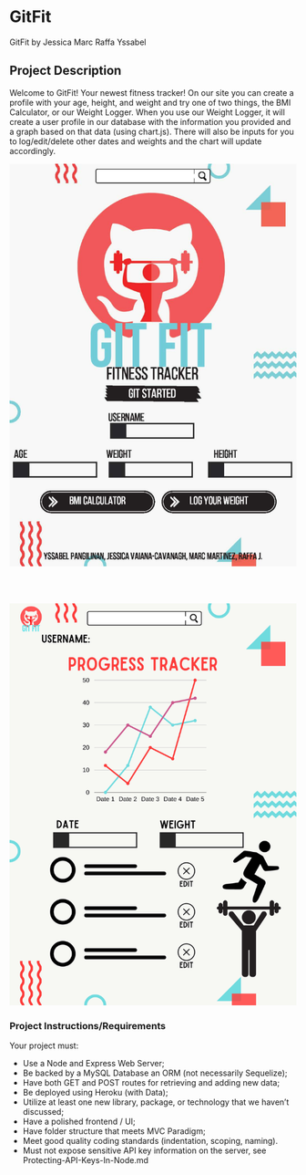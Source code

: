 # GitFit
GitFit by Jessica Marc Raffa Yssabel

## Project Description
<p>Welcome to GitFit! Your newest fitness tracker! On our site you can create a profile with your age, height, and weight and try one of two things, the BMI Calculator, or our Weight Logger. When you use our Weight Logger, it will create a user profile in our database with the information you provided and a graph based on that data (using chart.js). There will also be inputs for you to log/edit/delete other dates and weights and the chart will update accordingly. </p>

![alt text](https://github.com/JessYRaMa/GitFit/blob/master/GitFit_Page_1.jpg?raw=true)

<br><br>

![alt text](https://github.com/JessYRaMa/GitFit/blob/master/GitFit_Page_2.jpg?raw=true)


### Project Instructions/Requirements
Your project must:
* Use a Node and Express Web Server;
* Be backed by a MySQL Database an ORM (not necessarily Sequelize);
* Have both GET and POST routes for retrieving and adding new data;
* Be deployed using Heroku (with Data);
* Utilize at least one new library, package, or technology that we haven’t discussed;
* Have a polished frontend / UI;
* Have folder structure that meets MVC Paradigm;
* Meet good quality coding standards (indentation, scoping, naming).
* Must not expose sensitive API key information on the server, see Protecting-API-Keys-In-Node.md